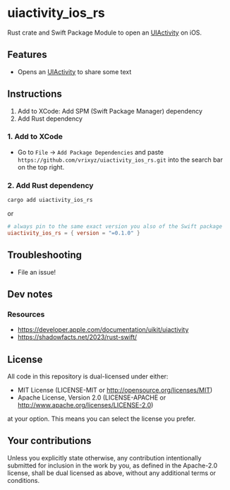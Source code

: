 # uiactivity_ios_rs
<!-- 
[![crates.io](https://img.shields.io/crates/v/uiactivity_ios_rs.svg)](https://crates.io/crates/uiactivity_ios_rs)
[![docs.rs](https://docs.rs/uiactivity_ios_rs/badge.svg)](https://docs.rs/uiactivity_ios_rs)
-->

Rust crate and Swift Package Module to open an [UIActivity](https://developer.apple.com/documentation/uikit/uiactivity) on iOS.

<!-- TODO: Demo -->

## Features

* Opens an [UIActivity](https://developer.apple.com/documentation/uikit/uiactivity) to share some text

## Instructions

1. Add to XCode: Add SPM (Swift Package Manager) dependency
2. Add Rust dependency

### 1. Add to XCode

* Go to `File` -> `Add Package Dependencies` and paste `https://github.com/vrixyz/uiactivity_ios_rs.git` into the search bar on the top right.

### 2. Add Rust dependency

```sh
cargo add uiactivity_ios_rs
```

or

```toml
# always pin to the same exact version you also of the Swift package
uiactivity_ios_rs = { version = "=0.1.0" }
```

## Troubleshooting

* File an issue!

## Dev notes

### Resources

- https://developer.apple.com/documentation/uikit/uiactivity
- https://shadowfacts.net/2023/rust-swift/

## License

All code in this repository is dual-licensed under either:

* MIT License (LICENSE-MIT or <http://opensource.org/licenses/MIT>)
* Apache License, Version 2.0 (LICENSE-APACHE or <http://www.apache.org/licenses/LICENSE-2.0>)

at your option. This means you can select the license you prefer.

## Your contributions

Unless you explicitly state otherwise, any contribution intentionally submitted for inclusion in the work by you, as defined in the Apache-2.0 license, shall be dual licensed as above, without any additional terms or conditions.
